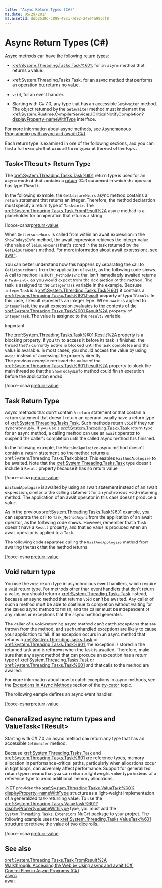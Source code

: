 ```yaml
---
title: "Async Return Types (C#)"
ms.date: 05/29/2017
ms.assetid: ddb2539c-c898-48c1-ad92-245e4a996df8
---
```

# Async Return Types (C#)
Async methods can have the following return types:

- <xref:System.Threading.Tasks.Task%601>, for an async method that returns a value. 
 
- <xref:System.Threading.Tasks.Task>, for an async method that performs an operation but returns no value.

- `void`, for an event handler. 

- Starting with C# 7.0, any type that has an accessible `GetAwaiter` method. The object returned by the `GetAwaiter` method must implement the <xref:System.Runtime.CompilerServices.ICriticalNotifyCompletion?displayProperty=nameWithType> interface.
  
For more information about async methods, see [Asynchronous Programming with async and await (C#)](../../../../csharp/programming-guide/concepts/async/index.md).  
  
Each return type is examined in one of the following sections, and you can find a full example that uses all three types at the end of the topic.  
  
##  <a name="BKMK_TaskTReturnType"></a> Task\<TResult\> Return Type  
The <xref:System.Threading.Tasks.Task%601> return type is used for an async method that contains a [return](../../../../csharp/language-reference/keywords/return.md) (C#) statement in which the operand has type `TResult`.  
  
In the following example, the `GetLeisureHours` async method contains a `return` statement that returns an integer. Therefore, the method declaration must specify a return type of `Task<int>`.  The <xref:System.Threading.Tasks.Task.FromResult%2A> async method is a placeholder for an operation that returns a string.
  
[!code-csharp[return-value](../../../../../samples/snippets/csharp/programming-guide/async/async-returns1.cs)]

When `GetLeisureHours` is called from within an await expression in the `ShowTodaysInfo` method, the await expression retrieves the integer value (the value of `leisureHours`) that's stored in the task returned by the `GetLeisureHours` method. For more information about await expressions, see [await](../../../../csharp/language-reference/keywords/await.md).  
  
You can better understand how this happens by separating the call to `GetLeisureHours` from the application of `await`, as the following code shows. A call to method `TaskOfT_MethodAsync` that isn't immediately awaited returns a `Task<int>`, as you would expect from the declaration of the method. The task is assigned to the `integerTask` variable in the example. Because `integerTask` is a <xref:System.Threading.Tasks.Task%601>, it contains a <xref:System.Threading.Tasks.Task%601.Result> property of type `TResult`. In this case, TResult represents an integer type. When `await` is applied to `integerTask`, the await expression evaluates to the contents of the <xref:System.Threading.Tasks.Task%601.Result%2A> property of `integerTask`. The value is assigned to the `result2` variable.  
  
> [!IMPORTANT]
>  The <xref:System.Threading.Tasks.Task%601.Result%2A> property is a blocking property. If you try to access it before its task is finished, the thread that's currently active is blocked until the task completes and the value is available. In most cases, you should access the value by using `await` instead of accessing the property directly. <br/> The previous example retrieved the value of the <xref:System.Threading.Tasks.Task%601.Result%2A> property to block the main thread so that the `ShowTodaysInfo` method could finish execution before the application ended.  

[!code-csharp[return-value](../../../../../samples/snippets/csharp/programming-guide/async/async-returns1a.cs#1)]
  
##  <a name="BKMK_TaskReturnType"></a> Task Return Type  
Async methods that don't contain a `return` statement or that contain a `return` statement that doesn't return an operand usually have a return type of <xref:System.Threading.Tasks.Task>. Such methods return `void` if they run synchronously. If you use a <xref:System.Threading.Tasks.Task> return type for an async method, a calling method can use an `await` operator to suspend the caller's completion until the called async method has finished.  
  
In the following example, the `WaitAndApologize` async method doesn't contain a `return` statement, so the method returns a <xref:System.Threading.Tasks.Task> object. This enables `WaitAndApologize` to be awaited. Note that the <xref:System.Threading.Tasks.Task> type doesn't include a `Result` property because it has no return value.  

[!code-csharp[return-value](../../../../../samples/snippets/csharp/programming-guide/async/async-returns2.cs)]  
  
`WaitAndApologize` is awaited by using an await statement instead of an await expression, similar to the calling statement for a synchronous void-returning method. The application of an await operator in this case doesn't produce a value.  
  
As in the previous <xref:System.Threading.Tasks.Task%601> example, you can separate the call to `Task_MethodAsync` from the application of an await operator, as the following code shows. However, remember that a `Task` doesn't have a `Result` property, and that no value is produced when an await operator is applied to a `Task`.  
  
The following code separates calling the `WaitAndApologize` method from awaiting the task that the method returns.  
 
[!code-csharp[return-value](../../../../../samples/snippets/csharp/programming-guide/async/async-returns2a.cs#1)]  
 
##  <a name="BKMK_VoidReturnType"></a> Void return type  
You use the `void` return type in asynchronous event handlers, which require a `void` return type. For methods other than event handlers that don't return a value, you should return a <xref:System.Threading.Tasks.Task> instead, because an async method that returns `void` can't be awaited. Any caller of such a method must be able to continue to completion without waiting for the called async method to finish, and the caller must be independent of any values or exceptions that the async method generates.  
  
The caller of a void-returning async method can't catch exceptions that are thrown from the method, and such unhandled exceptions are likely to cause your application to fail. If an exception occurs in an async method that returns a <xref:System.Threading.Tasks.Task> or <xref:System.Threading.Tasks.Task%601>, the exception is stored in the returned task and is rethrown when the task is awaited. Therefore, make sure that any async method that can produce an exception has a return type of <xref:System.Threading.Tasks.Task> or <xref:System.Threading.Tasks.Task%601> and that calls to the method are awaited.  
  
For more information about how to catch exceptions in async methods, see the [Exceptions in Async Methods](../../../language-reference/keywords/try-catch.md#exceptions-in-async-methods) section of the [try-catch](../../../language-reference/keywords/try-catch.md) topic.  
  
The following eample defines an async event handler.  
 
[!code-csharp[return-value](../../../../../samples/snippets/csharp/programming-guide/async/async-returns3.cs)]  
 
## Generalized async return types and ValueTask\<TResult\>

Starting with C# 7.0, an async method can return any type that has an accessible `GetAwaiter` method.
 
Because <xref:System.Threading.Tasks.Task> and <xref:System.Threading.Tasks.Task%601> are reference types, memory allocation in performance-critical paths, particularly when allocations occur in tight loops, can adversely affect performance. Support for generalized return types means that you can return a lightweight value type instead of a reference type to avoid additional memory allocations. 

.NET provides the <xref:System.Threading.Tasks.ValueTask%601?displayProperty=nameWithType> structure as a light-weight implementation of a generalized task-returning value. To use the <xref:System.Threading.Tasks.ValueTask%601?displayProperty=nameWithType> type, you must add the `System.Threading.Tasks.Extensions` NuGet package to your project. The following example uses the <xref:System.Threading.Tasks.ValueTask%601> structure to retrieve the value of two dice rolls. 
  
[!code-csharp[return-value](../../../../../samples/snippets/csharp/programming-guide/async/async-valuetask.cs)]

## See also  
<xref:System.Threading.Tasks.Task.FromResult%2A>   
[Walkthrough: Accessing the Web by Using async and await (C#)](../../../../csharp/programming-guide/concepts/async/walkthrough-accessing-the-web-by-using-async-and-await.md)   
[Control Flow in Async Programs (C#)](../../../../csharp/programming-guide/concepts/async/control-flow-in-async-programs.md)   
[async](../../../../csharp/language-reference/keywords/async.md)   
[await](../../../../csharp/language-reference/keywords/await.md)
